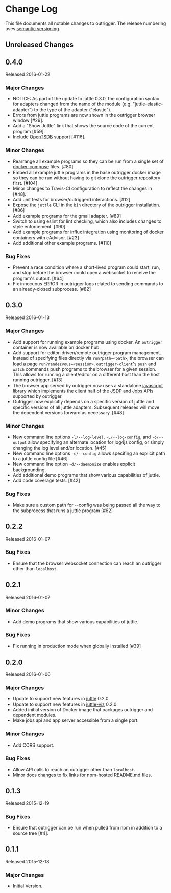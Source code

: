 # Change Log
This file documents all notable changes to outrigger. The release numbering uses [semantic versioning](http://semver.org).

## Unreleased Changes

## 0.4.0
Released 2016-01-22

### Major Changes
- NOTICE: As part of the update to juttle 0.3.0, the configuration syntax for adapters changed from the name of the module (e.g. "juttle-elastic-adapter") to the type of the adapter ("elastic").
- Errors from juttle programs are now shown in the outrigger browser window [#29].
- Add a "Show Juttle" link that shows the source code of the current program [#59].
- Include [OpenTSDB](https://github.com/juttle/juttle-opentsdb-adapter) support [#116].

### Minor Changes
- Rearrange all example programs so they can be run from a single set of [docker-compose](https://docs.docker.com/compose/) files. [#80]
- Embed all example juttle programs in the base outrigger docker image so they can be run without having to git clone the outrigger repository first. [#104]
- Minor changes to Travis-CI configuration to reflect the changes in [#48].
- Add unit tests for browser/outriggerd interactions. [#12]
- Expose the `juttle` CLI in the `bin` directory of the outrigger installation. [#86]
- Add example programs for the gmail adapter. [#89]
- Switch to using eslint for lint checking, which also includes changes to style enforcement. [#90].
- Add example programs for influx integration using monitoring of docker containers with cAdvisor. [#23]
- Add additional other example programs. [#110]

### Bug Fixes
- Prevent a race condition where a short-lived program could start, run, and stop before the browser could open a websocket to receive the program's output. [#64]
- Fix innocuous ERROR in outrigger logs related to sending commands to an already-closed subprocess. [#82]

## 0.3.0
Released 2016-01-13

### Major Changes
- Add support for running example programs using docker. An ``outrigger`` container is now available on docker hub.
- Add support for editor-driven/remote outrigger program management. Instead of specifying files directly via ``run?path=<path>``, the browser can load a page ``run?rendezvous=<session>``. ``outrigger-client``'s ``push`` and ``watch`` commands push programs to the browser for a given session. This allows for running a client/editor on a different host than the host running outrigger. [#13]
- The browser app served by outrigger now uses a standalone [javascript library](http://github.com/juttle/juttle-client-library) which implements the client half of the [JSDP](./docs/jsdp-api.md) and [Jobs](./docs/jobs-api.md) APIs supported by outrigger.
- Outrigger now explicitly depends on a specific version of juttle and specific versions of all juttle adapters. Subsequent releases will move the dependent versions forward as necessary. [#48]

### Minor Changes
- New command line options ``-l/--log-level``, ``-L/--log-config``, and ``-o/--output`` allow specifying an alternate location for log4js config, or simply changing the log level and/or location. [#45]
- New command line options ``-c/--config`` allows specifing an explicit path to a juttle config file [#46]
- New command line option ``-d/--daemonize`` enables explicit backgrounding.
- Add additional demo programs that show various capabilities of juttle.
- Add code coverage tests. [#42]

### Bug Fixes
- Make sure a custom path for --config was being passed all the way to the subprocess that runs a juttle program [#62]

## 0.2.2
Released 2016-01-07

### Bug Fixes
- Ensure that the browser websocket connection can reach an outrigger other than ``localhost``.

## 0.2.1
Released 2016-01-07

### Minor Changes
- Add demo programs that show various capabilities of juttle.

### Bug Fixes
- Fix running in production mode when globally installed [#39]

## 0.2.0
Released 2016-01-06

### Major Changes
- Update to support new features in [juttle](http://github.com/juttle/juttle) 0.2.0.
- Update to support new features in [juttle-viz](http://github.com/juttle/juttle-viz) 0.2.0.
- Added initial version of Docker image that packages outrigger and dependent modules.
- Make jobs api and app server accessible from a single port.

### Minor Changes
- Add CORS support.

### Bug Fixes
- Allow API calls to reach an outrigger other than ``localhost``.
- Minor docs changes to fix links for npm-hosted README.md files.

## 0.1.3
Released 2015-12-19

### Bug Fixes
- Ensure that outrigger can be run when pulled from npm in addition to a source tree [#4].

## 0.1.1
Released 2015-12-18

### Major Changes
- Initial Version.


